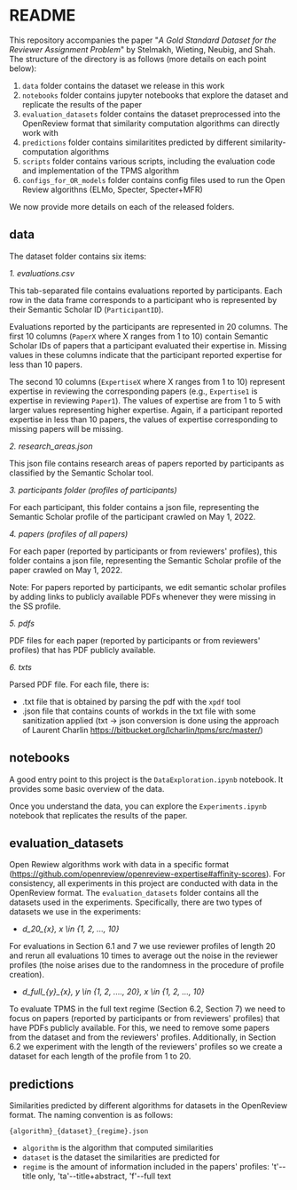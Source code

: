 # README

This repository accompanies the paper "*A Gold Standard Dataset for the Reviewer Assignment Problem*" by Stelmakh, Wieting, Neubig, and Shah. The structure of the directory is as follows (more details on each point below):

1. `data` folder contains the dataset we release in this work
2. `notebooks` folder contains jupyter notebooks that explore the dataset and replicate the results of the paper
3. `evaluation_datasets` folder contains the dataset preprocessed into the OpenReview format that similarity computation algorithms can directly work with
4. `predictions` folder contains similaritites predicted by different similarity-computation algorithms
5. `scripts` folder contains various scripts, including the evaluation code and implementation of the TPMS algorithm
6. `configs_for_OR_models` folder contains config files used to run the Open Review algorithns (ELMo, Specter, Specter+MFR)

We now provide more details on each of the released folders.

## data

The dataset folder contains six items:

*1. evaluations.csv*

This tab-separated file contains evaluations reported by participants. Each row in the data frame corresponds to a participant who is represented by their Semantic Scholar ID (`ParticipantID`).

Evaluations reported by the participants are represented in 20 columns. The first 10 columns (`PaperX` where X ranges from 1 to 10) contain Semantic Scholar IDs of papers that a participant evaluated their expertise in. Missing values in these columns indicate that the participant reported expertise for less than 10 papers.

The second 10 columns (`ExpertiseX` where X ranges from 1 to 10) represent expertise in reviewing the corresponding papers (e.g., `Expertise1` is expertise in reviewing `Paper1`). The values of expertise are from 1 to 5 with larger values representing higher expertise. Again, if a participant reported expertise in less than 10 papers, the values of expertise corresponding to missing papers will be missing.

*2. research_areas.json*

This json file contains research areas of papers reported by participants as classified by the Semantic Scholar tool.

*3. participants folder (profiles of participants)*

For each participant, this folder contains a json file, representing the Semantic Scholar profile of the participant crawled on May 1, 2022.

*4. papers (profiles of all papers)*

For each paper (reported by participants or from reviewers' profiles), this folder contains a json file, representing the Semantic Scholar profile of the paper crawled on May 1, 2022.

Note: For papers reported by participants, we edit semantic scholar profiles by adding links to publicly available PDFs whenever they were missing in the SS profile.

*5. pdfs*

PDF files for each paper (reported by participants or from reviewers' profiles) that has PDF publicly available.

*6. txts*

Parsed PDF file. For each file, there is:
- .txt file that is obtained by parsing the pdf with the `xpdf` tool
- .json file that contains counts of workds in the txt file with some sanitization applied (txt -> json conversion is done using the approach of Laurent Charlin https://bitbucket.org/lcharlin/tpms/src/master/)

## notebooks

A good entry point to this project is the `DataExploration.ipynb` notebook. It provides some basic overview of the data.

Once you understand the data, you can explore the `Experiments.ipynb` notebook that replicates the results of the paper.

## evaluation_datasets

Open Rewiew algorithms work with data in a specific format (https://github.com/openreview/openreview-expertise#affinity-scores). For consistency, all experiments in this project are conducted with data in the OpenReview format. The `evaluation_datasets` folder contains all the datasets used in the experiments. Specifically, there are two types of datasets we use in the experiments:

- *d_20_{x}, x \in {1, 2, ..., 10}*

For evaluations in Section 6.1 and 7 we use reviewer profiles of length 20 and rerun all evaluations 10 times to average out the noise in the reviewer profiles (the noise arises due to the randomness in the procedure of profile creation).

- *d_full_{y}_{x}, y \in {1, 2, ...., 20}, x \in {1, 2, ..., 10}*

To evaluate TPMS in the full text regime (Section 6.2, Section 7) we need to focus on papers (reported by participants or from reviewers' profiles) that have PDFs publicly available. For this, we need to remove some papers from the dataset and from the reviewers' profiles. Additionally, in Section 6.2 we experiment with the length of the reviewers' profiles so we create a dataset for each length of the profile from 1 to 20.

## predictions

Similarities predicted by different algorithms for datasets in the OpenReview format. The naming convention is as follows:

`{algorithm}_{dataset}_{regime}.json`

- `algorithm` is the algorithm that computed similarities
- `dataset` is the dataset the similarities are predicted for
- `regime` is the amount of information included in the papers' profiles: 't'--title only, 'ta'--title+abstract, 'f'--full text
